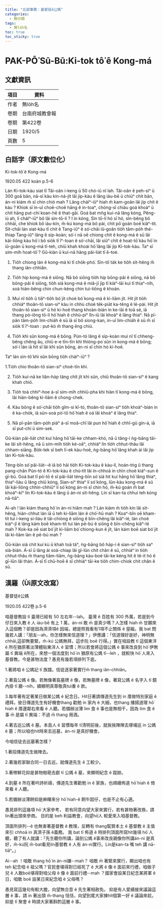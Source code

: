 ```yaml
---
title: "北部事務：基督徒ê公媽"
categories:
  - 無分類
tags:
  - 無lo̍h名
toc: true
toc_sticky: true
---
```


# PAK-PŌ͘ Sū-Bū:Ki-tok tô͘ ê Kong-má

## 文獻資訊

| 項目 | 資料 |
|---|---|
| 作者 | 無lo̍h名 |
| 卷期 | 台南府城教會報 |
| 卷期 | 第422卷 |
| 日期 | 1920/5 |
| 頁數 | 5 |

## 白話字（原文數位化）

Ki-tok-tô͘ ê Kong-má

1920.05 422 koàn p.5-6

Lán Ki-tok-kàu siat tī Tâi-oân í-keng ū 50 chó-iū nî lah. Tâi-oân ê peh-sìⁿ ū 300 goā bān, nā-sī kàu kin-ná-ji̍t lâi ji̍p-kàu ê lâng iáu-bē ū chiūⁿ chi̍t bān, án-ni kiám m̄ sī chin chió mah ? Lâng cháiⁿ-iūⁿ hiah m̄ kam-goān lâi ji̍p chit ê kàu ? Khiok sī in-uī choē-choē hāng ê in-toaⁿ, chóng-sī chiàu goá khoàⁿ ū chi̍t hāng put-chí koan-hē ê that-gāi. Goá bat mn̄g kuí-nā lâng kóng, Pêng-iú ah, lí cháiⁿ-iūⁿ bô lâi sìn-tō-lí ? I ìn kóng, Sìn tō-lí hó sī hó, sîn-bêng bô chhāi, che khiok bô iàu-kín, m̄-kú kong-má bô pài, chit pō͘ goán boē kiâⁿ-tit. Si̍t-chāi lán siat-kàu tī chit ê Tang-iûⁿ ê só͘-chāi iû-goân tio̍h tām-po̍h thé-thiap Tang-iûⁿ lâng ê si̍p-koàn; só͘-í nā oē chiong chit ê kong-má ê sū lâi kái-liông kàu hō͘ i bô sio̍k tī īⁿ-toan ê só͘-chāi, lâi siūⁿ chi̍t ê hoat-tō͘ kàu hō͘ in iû-goân ū kong-má tī-teh, chiū khah khoài hō͘ lâng lâi ji̍p Ki-tok-kàu. Taⁿ sī sím-mi̍h hoat-tō͘ ? Gû-kiàn ū kuí-nā hāng pâi-lia̍t tī ē-toé.

1. Tio̍h chiong lán ê kong-má kì tī cho̍k-phó͘. Sìn-tô͘ ta̍k ke tio̍h si̍t-hêng m̄ thang iân-chhiân.

2. Tio̍h hip kong-má ê siōng. Nā bô siōng tio̍h hip bōng-pâi ê siōng, nā bô bōng-pâi ê siōng, tio̍h siá kong-má ê miâ-jī ji̍p tī kiàⁿ-lāi kuì tī thiaⁿ-ni̍h, soà hián-bêng chin chun-kèng chin tuì-tiōng ê khoán.

3. Muí nî tio̍h ū tiāⁿ-tio̍h bó͘ ji̍t choè bó͘ kong-má ê kì-liām ji̍t. Hit ji̍t tio̍h chhiáⁿ thoân-tō sian-siⁿ kàu in chhù choè te̍k-pia̍t ka-têng ê lé-pài. Hit ji̍t thoân-tō sian-siⁿ ū hó ki-hoē thang khoàn-bián in ke-lāi ê toā sè, iā thang pò-iông tō-lí hō͘ hiah ê chhù-piⁿ lîn-iū lâi khoàⁿ ê lâng thiaⁿ. Nā pī-pān tām-po̍h lim-chia̍h ê sū iā sī bô siong-kan, in-uī lim-chia̍h ê sū m̄ sī sio̍k tī īⁿ-toan : put-kò m̄ thang ēng chiú.

4. Tio̍h khì sûn kong-má ê bōng. Pún-tó lâng ê si̍p-koàn muí nî tī chheng-bêng chêng āu, chiū e-e tīn-tīn khì thióng-po͘ sûn in kong-má ê bōng; só͘-í lán iā hit sî lâi khì sûn bōng, án-ni sī chin hó ki-hoē.

Taⁿ lán sìn-tô͘ khì sûn bōng tio̍h cháiⁿ-iūⁿ ?

1.Tio̍h chio thoân-tō sian-siⁿ choè-tīn khì.

2. Tio̍h kuí-nā ke liân-ha̍p tâng chi̍t ji̍t khì sûn, chiū thoân-tō sian-siⁿ ê kang khah chió.

3. Tio̍h toà chhiⁿ-hoe á-sī sím-mi̍h chhiū-pha khì hiàn tī kong-má ê bōng, lâi hián-bêng kì-liām ê chong-chek.

4. Kàu bōng ê só͘-chāi tio̍h gîm-si kî-tó, thoân-tō sian-siⁿ tio̍h khoàⁿ-bián in ê ka-cho̍k, iā sūn-soà pò͘-tō hō͘ hiah ê oá lâi khoàⁿ ê lâng thiaⁿ.

5. Nā pī-pān tām-po̍h piáⁿ á-sī moâ-chî lâi pun hō͘ hiah ê chhī-gû gín-á, iā sī put-chí ū sim-sek.

Gû-kiàn pâi-lia̍t chit kuí hāng hō͘ tāi-ke chham-khó, nā ū tâng-ì ǹg-bāng tāi-ke lâi si̍t-hêng, nā ū sím-mi̍h tio̍h ké-oāⁿ, chhiáⁿ lín tio̍h chhut-thâu lâi chham-siāng. Bo̍k-tek sī beh lī-ek kàu-hoē, ǹg-bāng hō͘ lâng khah ài lâi ji̍p lán Ki-tok-kàu.

Téng-bīn só͘ pâi-lia̍t--ê iā bô hāi tio̍h Ki-tok-kàu ê kàu-lí, hoán-tńg ū thang pang-chān Pún-tó ê Ki-tok-kàu ê chú-ti̍t lâi ín-chhoā in chīn choè kiáⁿ-sun ê gī-bū. Goá bat tī pò͘-tō ê sî pâi-lia̍t téng-bīn só͘ siá hit kuí hāng hō͘ lâng thiaⁿ, thiaⁿ-liáu ū lâng chiū kóng, Sian-siⁿ thiaⁿ lí só͘ kóng, lūn-kàu kong-má ê sū lâi kái-liông chhin-chhiūⁿ lí só͘ kóng án-ni sī chin hó, m̄-kú goán m̄ bat khoàⁿ-kìⁿ lín Ki-tok-kàu ê lâng ū án-ni si̍t-hêng. Lín sī kan-ta chhuì teh kóng nā-tiāⁿ.

Ai-ah ! lán kiám thang hō͘ in án-ni hiâm mah ? Lán kiám m̄ tio̍h kín lâi si̍t-hêng, hián-chhut lán iā ū teh kì-liām lán ê chó͘-hū mah ? Koaⁿ-bîn oē kham-tit tuì í-keng sí-liáu ê tāi-chiòng ê siōng ê bīn-chêng lâi kiâⁿ-lé, lán choè kiáⁿ-jî ê lâng kám boē kham-tit tuì lán pē-bú ê siōng ê bīn-chêng kiâⁿ-lé mah ? Kok-ka oē siat bó͘ ji̍t kì-liām bó͘ chiong-kun ê ji̍t, lán kám boē siat bó͘ ji̍t lâi kì-liām lán ê pē-bú mah ?

Gû-kiàn siá chit kuí kù ū khah toā táⁿ, ǹg-bāng bô ha̍p-ì ê sian-siⁿ tio̍h saⁿ sià-bián. Á-sī ū lâng ài soà-chiap lâi gī-lūn chit chân ê sū, chhiáⁿ in tio̍h chhut-thâu m̄ thang tiām-tiām, ǹg-bāng kàu-boé tāi-ke kéng hit ê tē-it hó ê gī-lūn lâi thàn. Á-sī tī chū-hoē ê sî chhiáⁿ tāi-ke tio̍h chim-chiok chit chân ê sū.

## 漢羅（Ùi原文改寫）

基督徒ê公媽

1920.05 422卷 p.5-6

咱基督教設 tī 臺灣已經有 50 左右年--lah。 臺灣 ê 百姓有 300 外萬，若是到今仔日來入教 ê 人 iáu-bē 有上 1 萬，án-ni 敢 m̄ 是真少嗎？人怎樣 hiah m̄ 甘願來入這個教？卻是因為濟濟項ê 因端，總是照我看有1項不止關係 ê 窒礙。我 bat 問幾若人講：「朋友--ah，你怎樣無來信道理？」伊應講：「信道理好是好，神明無chhāi,這卻無要緊，m̄-kú 公媽無拜，這步阮 boē 行得。」實在咱設教 tī 這個東洋 ê 所在猶原著淡薄體貼東洋人 ê 習慣；所以若會將這個公媽 ê 事來改良到 hō͘ 伊無屬 tī 異端 ê所在，來想一個法度到 hō͘ in 猶原有公媽 tī--leh ，就較快 hō͘ 人來入基督教。今是甚物法度？愚見有幾若項排列下底。

1.著將咱 ê 公媽記 tī 族譜。信徒逐家著實行m̄ thang iân-chhiân。

2.著翕公媽 ê 像。若無像著翕墓牌 ê 像，若無墓牌 ê 像，著寫公媽 ê 名字入 tī 鏡內掛 tī 廳--nih，續顯明真尊敬真tuì重 ê 款。

3.每年著有定著某日做某公媽 ê 紀念日。Hit日著請傳道先生到 in 厝做特別家庭 ê 禮拜。彼日傳道先生有好機會thang 勸勉 in 家內 ê 大細，也thang 播揚道理 hō͘ hiah ê 厝邊鄰右來看 ê 人聽。若備辦淡薄 lim 食 ê 事也是無相干，因為 lim 食 ê 事 m̄ 是屬 tī 異端：不過 m̄ thang 用酒。

4.著去巡公媽 ê 墓。本島人 ê 習慣每年 tī清明前後，就挨挨陣陣去塚埔巡 in 公媽 ê 墓；所以咱也hit時來去巡墓，án-ni 是真好機會。

今咱信徒去巡墓著怎樣？

1.著招傳道先生做陣去。

2.著幾若家聯合同一日去巡，就傳道先生 ê 工較少。

3.著帶鮮花抑是甚物樹葩去獻 tī 公媽 ê 墓，來顯明紀念 ê 蹤跡。

4.到墓 ê 所在著吟詩祈禱，傳道先生著勸勉 in ê 家族，也順續佈道 hō͘ hiah ê 倚來看 ê 人聽。

5.若備辦淡薄餅抑是麻糬來分 hō͘ hiah-ê 飼牛囡仔，也是不止有心適。

愚見排列這幾項 hō͘ 大家參考， 若有同意向望大家來實行，若有甚物著改換，請lín著出頭來參商。 目的是 beh 利益教會，向望hō͘人 較愛來入咱基督教。

頂面所排列--ê 也無害著基督教 ê 教理，反轉有 thang幫贊本土 ê 基督教 ê 主值來引 chhoā in 真濟子孫 ê義務。 我 bat tī 佈道 ê 時排列頂面所寫hit幾項 hō͘ 人聽，聽了有人就講：「先生聽你所講，論到公媽 ê事來改良親像你所講án-ni 是真好，m̄-kú阮 m̄-bat看見lín基督教 ê 人有 án-ni實行。Lín是kan-ta 嘴 teh 講 nā-tiāⁿ。」

Ai--ah ！咱敢 thang hō͘ in án-ni嫌--mah？ 咱敢 m̄ 著緊來實行，顯出咱也有 teh 紀念咱 ê 祖父嗎？官民會堪得對已經死了 ê 大將 ê 像 ê 面前來行禮，咱做子兒 ê 人敢boē堪得對咱父母 ê 像 ê 面前行禮--mah ？國家會設某日紀念某將軍 ê 日，咱敢 boē 設某日來紀念咱 ê 父母嗎？

愚見寫這幾句有較大膽，向望無合意 ê 先生著相赦免。 抑是有人愛續接來議論這層 ê 事，請 in 著出頭 m̄-thang 恬恬，向望到尾大家揀hit個第一好 ê 議論來趁。 抑是 tī 聚會 ê 時請大家著斟酌這層 ê 事。
